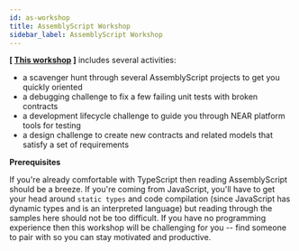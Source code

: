 ```yaml
---
id: as-workshop
title: AssemblyScript Workshop
sidebar_label: AssemblyScript Workshop
---
```


**[ [This workshop](https://github.com/near-examples/workshop--exploring-assemblyscript-contracts) ]** includes several activities:

- a scavenger hunt through several AssemblyScript projects to get you quickly oriented
- a debugging challenge to fix a few failing unit tests with broken contracts
- a development lifecycle challenge to guide you through NEAR platform tools for testing
- a design challenge to create new contracts and related models that satisfy a set of requirements

**Prerequisites**

If you're already comfortable with TypeScript then reading AssemblyScript should be a breeze. If you're coming from JavaScript, you'll have to get your head around `static types` and code compilation (since JavaScript has dynamic types and is an interpreted language) but reading through the samples here should not be too difficult. If you have no programming experience then this workshop will be challenging for you -- find someone to pair with so you can stay motivated and productive.
